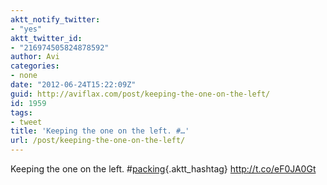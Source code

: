 ```yaml
---
aktt_notify_twitter:
- "yes"
aktt_twitter_id:
- "216974505824878592"
author: Avi
categories:
- none
date: "2012-06-24T15:22:09Z"
guid: http://aviflax.com/post/keeping-the-one-on-the-left/
id: 1959
tags:
- tweet
title: 'Keeping the one on the left. #…'
url: /post/keeping-the-one-on-the-left/
---
```

Keeping the one on the left. #[packing](http://search.twitter.com/search?q=%23packing){.aktt_hashtag} <a href="http://t.co/eF0JA0Gt" rel="nofollow">http://t.co/eF0JA0Gt</a>